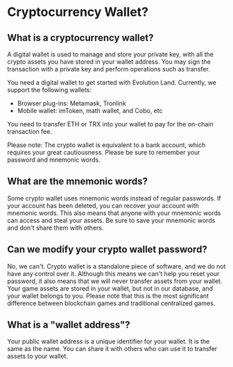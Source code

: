 # Cryptocurrency Wallet?

## What is a cryptocurrency wallet?

‌A digital wallet is used to manage and store your private key, with all the crypto assets you have stored in your wallet address. You may sign the transaction with a private key and perform operations such as transfer.

‌You need a digital wallet to get started with Evolution Land. Currently, we support the following wallets:‌‌

* Browser plug-ins: Metamask, Tronlink
* Mobile wallet: imToken, math wallet, and Cobo, etc

You need to transfer ETH or TRX into your wallet to pay for the on-chain transaction fee.

Please note: The crypto wallet is equivalent to a bank account, which requires your great cautiousness. Please be sure to remember your password and mnemonic words.

## What are the mnemonic words?

‌Some crypto wallet uses mnemonic words instead of regular passwords. If your account has been deleted, you can recover your account with mnemonic words. This also means that anyone with your mnemonic words can access and steal your assets. Be sure to save your mnemonic words and don't share them with others.

## Can we modify your crypto wallet password?

‌No, we can't. Crypto wallet is a standalone piece of software, and we do not have any control over it. Although this means we can't help you reset your password, it also means that we will never transfer assets from your wallet. Your game assets are stored in your wallet, but not in our database, and your wallet belongs to you. Please note that this is the most significant difference between blockchain games and traditional centralized games.

## ‌What is a "wallet address"?

Your public wallet address is a unique identifier for your wallet. It is the same as the name. You can share it with others who can use it to transfer assets to your wallet.


